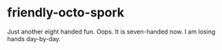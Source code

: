 # friendly-octo-spork
Just another eight handed fun.
Oops. It is seven-handed now.
I am losing hands day-by-day.
